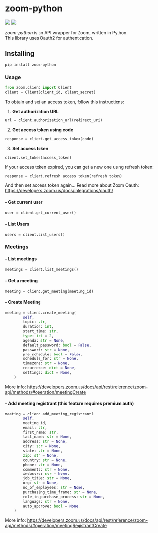 
# zoom-python
![](https://img.shields.io/badge/version-0.1.0-success) ![](https://img.shields.io/badge/Python-3.8%20|%203.9%20|%203.10%20|%203.11-4B8BBE?logo=python&logoColor=white)  

*zoom-python* is an API wrapper for Zoom, written in Python.  
This library uses Oauth2 for authentication.
## Installing
```
pip install zoom-python
```
### Usage
```python
from zoom.client import Client
client = Client(client_id, client_secret)
```
To obtain and set an access token, follow this instructions:
1. **Get authorization URL**
```python
url = client.authorization_url(redirect_uri)
```
2. **Get access token using code**
```python
response = client.get_access_token(code)
```
3. **Set access token**
```python
client.set_token(access_token)
```
If your access token expired, you can get a new one using refresh token:
```python
response = client.refresh_access_token(refresh_token)
```
And then set access token again...
Read more about Zoom Oauth: https://developers.zoom.us/docs/integrations/oauth/

#### - Get current user
```python
user = client.get_current_user()
```
#### - List Users
```python
users = client.list_users()
```
### Meetings
#### - List meetings
```python
meetings = client.list_meetings()
```
#### - Get a meeting
```python
meeting = client.get_meeting(meeting_id)
```
#### - Create Meeting
```python
meeting = client.create_meeting(
        self,
        topic: str,
        duration: int,
        start_time: str,
        type: int = 2,
        agenda: str = None,
        default_password: bool = False,
        password: str = None,
        pre_schedule: bool = False,
        schedule_for: str = None,
        timezone: str = None,
        recurrence: dict = None,
        settings: dict = None,
    )
```
More info: https://developers.zoom.us/docs/api/rest/reference/zoom-api/methods/#operation/meetingCreate

#### - Add meeting registrant (this feature requires premium auth)
```python
meeting = client.add_meeting_registrant(
        self,
        meeting_id,
        email: str,
        first_name: str,
        last_name: str = None,
        address: str = None,
        city: str = None,
        state: str = None,
        zip: str = None,
        country: str = None,
        phone: str = None,
        comments: str = None,
        industry: str = None,
        job_title: str = None,
        org: str = None,
        no_of_employees: str = None,
        purchasing_time_frame: str = None,
        role_in_purchase_process: str = None,
        language: str = None,
        auto_approve: bool = None,
    )
```
More info: https://developers.zoom.us/docs/api/rest/reference/zoom-api/methods/#operation/meetingRegistrantCreate
